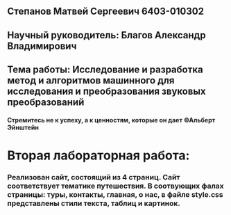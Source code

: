 ## Степанов Матвей Сергеевич 6403-010302
## Научный руководитель: Благов Александр Владимирович
## Тема работы: Исследование и разработка метод и алгоритмов машинного для исследования и преобразования звуковых преобразований
#### Стремитесь не к успеху, а к ценностям, которые он дает ©Альберт Эйнштейн

# Вторая лабораторная работа:
### Реализован сайт, состоящий из 4 страниц. Сайт соответствует тематике путешествия. В соотвующих фалах страницы: туры, контакты, главная, о нас, в файле style.css представлены стили текста, таблиц и картинок.
